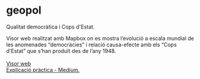 # geopol
Qualitat democràtica i Cops d'Estat.

Visor web realitzat amb Mapbox on es mostra l’evolució a escala mundial de les anomenades “democràcies” i relació causa-efecte amb els “Cops d'Estat” que s’han produït des de l’any 1948.
<br/>
<br/>
<a href="https://armillas7.github.io/geopol/" target="_blank">Visor web</a>
<br/>
<a href="https://medium.com/@armillas7/qualitat-democr%C3%A0tica-i-cops-destat-4581782c34be" target="_blank">Explicació pràctica - Medium.</a>
